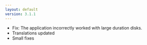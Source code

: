 ```yaml
---
layout: default
version: 3.1.1
---
```


* Fix: The application incorrectly worked with large duration disks.
* Translations updated
* Small fixes